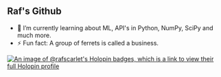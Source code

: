## Raf's Github

- 🌱 I’m currently learning about ML, API's in Python, NumPy, SciPy and much more.
- ⚡ Fun fact: A group of ferrets is called a business.
  
[![An image of @rafscarlet's Holopin badges, which is a link to view their full Holopin profile](https://holopin.me/rafscarlet)](https://holopin.io/@rafscarlet)
